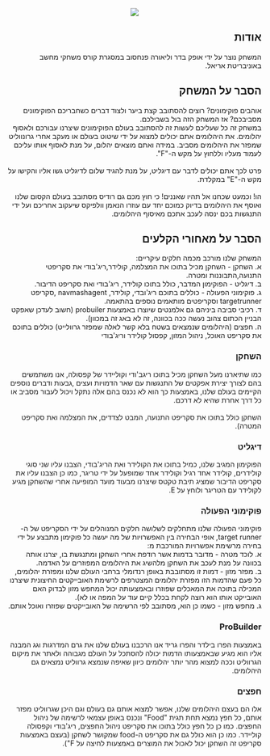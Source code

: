   
<p align="center">
  <img src="https://user-images.githubusercontent.com/50797734/100894383-1c201b80-34c5-11eb-9ba9-38145b8695bc.png">
</p>
<div dir='rtl' lang='he'>
  
## אודות
המשחק נוצר על ידי אופק בדר וליאורה פנחסוב במסגרת קורס משחקי מחשב באוניבריטת אריאל.

## הסבר על המשחק
אוהבים פוקימונים? רוצים להסתובב קצת ביער ולצוד דברים כשחבריכם הפוקימונים מסביבכם? אז המשחק הזה בול בשבילכם.<br/>
במשחק זה כל שעליכם לעשות זה להסתובב בעולם הפוקימונים שיצרנו עבורכם ולאסוף יהלומים.
את היהלומים אתם יכולים למצוא על ידי שיטוט בעולם או מעקב אחרי גרונווליט שמפזר את היהלומים מסביב. במידה ואתם מוצאים יהלום, על מנת לאסוף אותו עליכם לעמוד מעליו וללחוץ על מקש ה-"F".<br/><br/>
פרט לכך אתם יכולים לדבר עם דיגליט, על מנת להגיד שלום לדיגליט גשו אליו והקישו על מקש ה-"E" במקלדת.<br/><br/>
הו! וכמעט שכחנו אל תהיו שאננים! כי חוץ מכם גם רודיס מסתובב בעולם הקסום שלנו ואוסף את היהלומים בדיוק כמוכם יחד עם עוזרו הנאמן וולפיקס שיעקוב אחריכם ועל ידי התנגשות בכם ינסה לעכב אתכם מאיסוף היהלומים.

## הסבר על מאחורי הקלעים
המשחק שלנו מורכב מכמה חלקים עיקריים:<br/>
א. השחקן - השחקן מכיל בתוכו את המצלמה, קולידר,ריג'בודי את סקריפטי התנועה,התבוננות ומטרה.<br/>
ב. דיגליט - הפוקימון המדבר, כולל בתוכו קולידר, ריג'בודי ואת סקריפט הדיבור.<br/>
ג. פוקימוני הפעולה - כוללים בתוכם ריג'ובדי, קולידר, navmashagent ,סקריפט targetrunner וסקריפטים מותאמים נוספים בהתאמה.<br/>
ד. רכיבי סביבה ביניהם גם אלמנטים שיוצרו באמצעות probuiler (חשוב לעדכן שאפקט הבניין הכתום צהוב נעשה ככה בכוונה, זה לא באג זה במכוון).<br/>
ה. חפצים (היהלומים שנמצאים בשטח בלא קשר לאלה שמפזר גרוולייט) כוללים בתוכם את סקריפט האוכל, ניהול המזון, קפסול קולידר וריג'בודי

### השחקן
כמו שתיארנו מעל השחקן מכיל בתוכו ריגב'ודי וקוליידר של קפסולה, אנו משתמשים בהם לצורך יצירת אפקטים של התנגשות עם שאר הדמויות ועצים ,גבעות ודברים נוספים הקיימים בעולם שלנו, באמצעות כך הוא לא נכנס בהם אלה נתקל ויכול לעבור מסביב או כל דרך אחרת שהיא לא דרכם.<br/><br>
השחקן כולל בתוכו את סקריפט התנועה, המבט לצדדים, את המצלמה ואת סקריפט המטרה).

### דיגליט
הפוקימון המגיב שלנו, כמיל בתוכו את הקולידר ואת הריג'בודי, הצבנו עליו שני סוגי קולידרים, קולידר אחד רגיל וקולידר אחד שמופעל על ידי טריגר,
כמו כן הצבנו עליו את סקריפט הדיבור שמציג תיבת טקטס שיצרנו מבעוד מועד המופיעה אחרי שהשחקן מגיע לקולידר עם הטריגר ולוחץ על E.

### פוקימוני הפעולה
פוקימוני הפעולה שלנו מתחלקים לשלושה חלקים המנוהלים על ידי הסקריפט של ה-target runner, אופי הבחירה בין האפשרויות של מה יעשה כל פוקימון מתבצע על ידי בחירה מרשימת אפשרויות המורכבת מ:<br/>
א. לוכד מטרה -  מדובר בדמות אשר רודפת אחרי השחקן ומתנגשת בו, יצרנו אותה בכוונה על מנת לעכב את השחקן מלהשיג את היהלומים המפוזרים על האדמה. <br/>
ב. מפזר מזון - דמות זו מסתובבת באופן רנדומלי ברחבי העולם שלנו ומפזרת יהלומים, כל פעם שהדמות הזו מפזרת יהלומים המצטרפים לרשימת האובייקטים החיצונית שיצרנו המכילה בתוכה את המאכלים שפוזרו ובאמצעותה יכול המחפש מזון לבדוק האם האובייקט אותו הוא רוצה לקחת בכלל קיים עוד על המפה או לא). <br/>
ג. מחפש מזון - כשמו כן הוא, מסתובב לפי הרשימה של האובייקטים שפוזרו ואוכל אותם.

### ProBuilder
באמצעות הפרו בילדר והפרו גריד אנו הרכבנו בעולם שלנו את גרם המדרגות וגג המבנה אליו הוא מגיע שבאמצעותו הדמות יכולה להסתכל על העולם מגבוהה ולאתר את מיקום הגרווליט וככה למצוא מהר יותר יהלומים כיוון שאיפה שנמצא גרווליט נמצאים גם היהלומים.

### חפצים
אלו הם בעצם היהלומים שלנו, אפשר למצוא אותם גם בעולם וגם היכן שגרווליט מפזר אותם, כל חפץ נמצא תחת תגית "Food" ונכנס באופן עצמאי לרשימה של  ניהול החפצים. כמו כן כל חפץ כולל בתוכו את סקריפט ניהול החפצים, ריג'בודי וקפסולה קוליידר. כמו כן הוא כולל גם את סקריפט ה-food שמקושר לשחקן (בעצם באמצעות סקריפט זה השחקן יכול לאכול את המוצרים באמצעות לחיצה על F").


</div>
